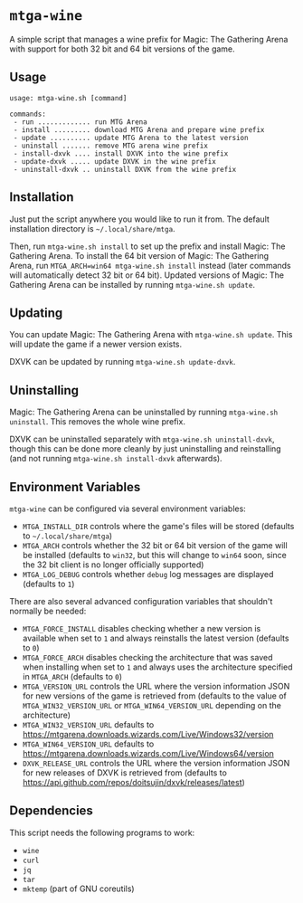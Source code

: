 # `mtga-wine`

A simple script that manages a wine prefix for Magic: The Gathering Arena with
support for both 32 bit and 64 bit versions of the game.

## Usage

```
usage: mtga-wine.sh [command]

commands:
 - run ............. run MTG Arena
 - install ......... download MTG Arena and prepare wine prefix
 - update .......... update MTG Arena to the latest version
 - uninstall ....... remove MTG arena wine prefix
 - install-dxvk .... install DXVK into the wine prefix
 - update-dxvk ..... update DXVK in the wine prefix
 - uninstall-dxvk .. uninstall DXVK from the wine prefix
```

## Installation

Just put the script anywhere you would like to run it from. The default
installation directory is `~/.local/share/mtga`.

Then, run `mtga-wine.sh install` to set up the prefix and install Magic: The
Gathering Arena. To install the 64 bit version of Magic: The Gathering Arena,
run `MTGA_ARCH=win64 mtga-wine.sh install` instead (later commands will
automatically detect 32 bit or 64 bit). Updated versions of Magic:
The Gathering Arena can be installed by running `mtga-wine.sh update`.

## Updating

You can update Magic: The Gathering Arena with `mtga-wine.sh update`. This will
update the game if a newer version exists.

DXVK can be updated by running `mtga-wine.sh update-dxvk`.

## Uninstalling

Magic: The Gathering Arena can be uninstalled by running
`mtga-wine.sh uninstall`. This removes the whole wine prefix.

DXVK can be uninstalled separately with `mtga-wine.sh uninstall-dxvk`, though
this can be done more cleanly by just uninstalling and reinstalling (and not
running `mtga-wine.sh install-dxvk` afterwards).

## Environment Variables

`mtga-wine` can be configured via several environment variables:

- `MTGA_INSTALL_DIR` controls where the game's files will be stored (defaults to
  `~/.local/share/mtga`)
- `MTGA_ARCH` controls whether the 32 bit or 64 bit version of the game will be
  installed (defaults to `win32`, but this will change to `win64` soon, since
  the 32 bit client is no longer officially supported)
- `MTGA_LOG_DEBUG` controls whether `debug` log messages are displayed (defaults
  to `1`)

There are also several advanced configuration variables that shouldn't normally
be needed:

- `MTGA_FORCE_INSTALL` disables checking whether a new version is available when
  set to `1` and always reinstalls the latest version (defaults to `0`)
- `MTGA_FORCE_ARCH` disables checking the architecture that was saved when
  installing when set to `1` and always uses the architecture specified in
  `MTGA_ARCH` (defaults to `0`)
- `MTGA_VERSION_URL` controls the URL where the version information JSON for new
  versions of the game is retrieved from (defaults to the value of
  `MTGA_WIN32_VERSION_URL` or `MTGA_WIN64_VERSION_URL` depending on the
  architecture)
- `MTGA_WIN32_VERSION_URL` defaults to
  https://mtgarena.downloads.wizards.com/Live/Windows32/version
- `MTGA_WIN64_VERSION_URL` defaults to
  https://mtgarena.downloads.wizards.com/Live/Windows64/version
- `DXVK_RELEASE_URL` controls the URL where the version information JSON for new
  releases of DXVK is retrieved from (defaults to
  https://api.github.com/repos/doitsujin/dxvk/releases/latest)

## Dependencies

This script needs the following programs to work:

- `wine`
- `curl`
- `jq`
- `tar`
- `mktemp` (part of GNU coreutils)
